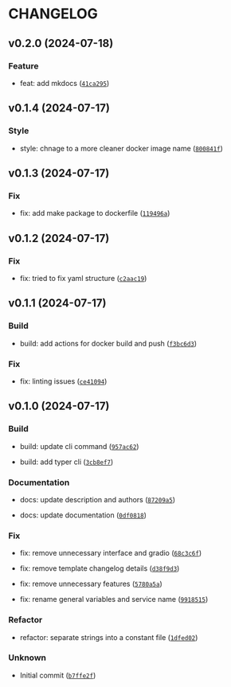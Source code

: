 # CHANGELOG



## v0.2.0 (2024-07-18)

### Feature

* feat: add mkdocs ([`41ca295`](https://gitlab.com/inteliver/inteliver/-/commit/41ca295db66f23bded3a04adcc713b0f50edfdec))


## v0.1.4 (2024-07-17)

### Style

* style: chnage to a more cleaner docker image name ([`800841f`](https://gitlab.com/inteliver/inteliver/-/commit/800841f94be13ac3a05606583ce91f72cf30173c))


## v0.1.3 (2024-07-17)

### Fix

* fix: add make package to dockerfile ([`119496a`](https://gitlab.com/inteliver/inteliver/-/commit/119496a07de46d9ccf6a0609f0e44f7cb32843a1))


## v0.1.2 (2024-07-17)

### Fix

* fix: tried to fix yaml structure ([`c2aac19`](https://gitlab.com/inteliver/inteliver/-/commit/c2aac19a6f41605a75443af0b8b49135162242f3))


## v0.1.1 (2024-07-17)

### Build

* build: add actions for docker build and push ([`f3bc6d3`](https://gitlab.com/inteliver/inteliver/-/commit/f3bc6d3cd9eac3b988e7083bddfe70799ba7b041))

### Fix

* fix: linting issues ([`ce41094`](https://gitlab.com/inteliver/inteliver/-/commit/ce410941f3939265729c568469ac541cf29b2dd3))


## v0.1.0 (2024-07-17)

### Build

* build: update cli command ([`957ac62`](https://gitlab.com/inteliver/inteliver/-/commit/957ac62fd5ec110128f118cc86aab140d0804ea8))

* build: add typer cli ([`3cb8ef7`](https://gitlab.com/inteliver/inteliver/-/commit/3cb8ef7bd14defd386cc58bcbb3a044dbca22ce5))

### Documentation

* docs: update description and authors ([`87209a5`](https://gitlab.com/inteliver/inteliver/-/commit/87209a50feff7a4730ffb66834dee2354dea0f86))

* docs: update documentation ([`0df0818`](https://gitlab.com/inteliver/inteliver/-/commit/0df0818ad1ae3d9f625598ac2bb67d33137a1d54))

### Fix

* fix: remove unnecessary interface and gradio ([`68c3c6f`](https://gitlab.com/inteliver/inteliver/-/commit/68c3c6fdbe30e34ecba4f2f049f5d31ee013739b))

* fix: remove template changelog details ([`d38f9d3`](https://gitlab.com/inteliver/inteliver/-/commit/d38f9d3fd548e7ea560d824932492e374efaa577))

* fix: remove unnecessary features ([`5780a5a`](https://gitlab.com/inteliver/inteliver/-/commit/5780a5af44be22c3b5b67dc398fd6b1e073f0a33))

* fix: rename general variables and service name ([`9918515`](https://gitlab.com/inteliver/inteliver/-/commit/9918515c9da6ae15f438696884880c4910f46d86))

### Refactor

* refactor: separate strings into a constant file ([`1dfed02`](https://gitlab.com/inteliver/inteliver/-/commit/1dfed026ee504e275cc9ff43be9f1681b6464bc0))

### Unknown

* Initial commit ([`b7ffe2f`](https://gitlab.com/inteliver/inteliver/-/commit/b7ffe2f4bdf9287c0938085390bcd915cad1a9aa))
